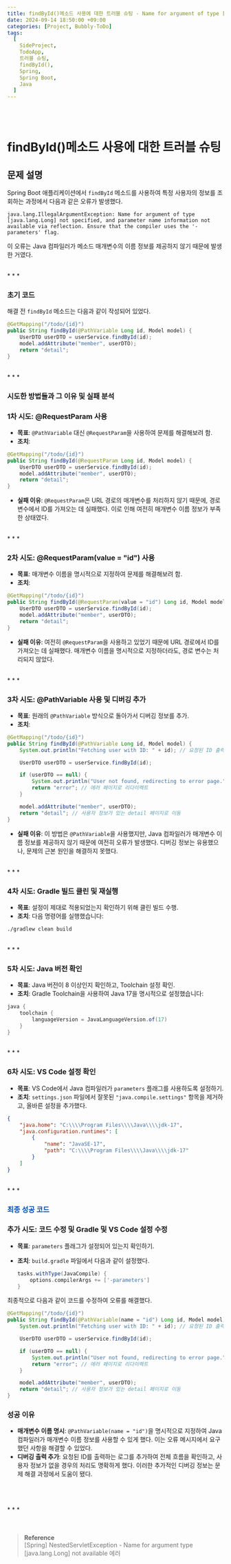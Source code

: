 ```yaml
---
title: findById()메소드 사용에 대한 트러블 슈팅 - Name for argument of type [java.lang.Long] not specified
date: 2024-09-14 18:50:00 +09:00
categories: [Project, Bubbly-ToDo]
tags:
  [
    SideProject,
    TodoApp,
    트러블 슈팅,
    findById(),
    Spring,
    Spring Boot,
    Java 
  ]
---
```


<br/>
<br/>

# findById()메소드 사용에 대한 트러블 슈팅

## 문제 설명

Spring Boot 애플리케이션에서 `findById` 메소드를 사용하여 특정 사용자의 정보를 조회하는 과정에서 다음과 같은 오류가 발생했다.

```
java.lang.IllegalArgumentException: Name for argument of type [java.lang.Long] not specified, and parameter name information not available via reflection. Ensure that the compiler uses the '-parameters' flag.
```

이 오류는 Java 컴파일러가 메소드 매개변수의 이름 정보를 제공하지 않기 때문에 발생한 거였다.  

<br/>
* * *
<br/>

### 초기 코드

해결 전 `findById` 메소드는 다음과 같이 작성되어 있었다. 

```java
@GetMapping("/todo/{id}")
public String findById(@PathVariable Long id, Model model) {
    UserDTO userDTO = userService.findById(id);
    model.addAttribute("member", userDTO);
    return "detail";
}
```

<br/>
* * *
<br/>

### 시도한 방법들과 그 이유 및 실패 분석

### 1차 시도: @RequestParam 사용

- **목표**: `@PathVariable` 대신 `@RequestParam`을 사용하여 문제를 해결해보려 함.
- **조치**:
    
```java
@GetMapping("/todo/{id}")
public String findById(@RequestParam Long id, Model model) {
    UserDTO userDTO = userService.findById(id);
    model.addAttribute("member", userDTO);
    return "detail";
}
```
    
- **실패 이유**: `@RequestParam`은 URL 경로의 매개변수를 처리하지 않기 때문에, 경로 변수에서 ID를 가져오는 데 실패했다. 이로 인해 여전히 매개변수 이름 정보가 부족한 상태였다.

<br/>
* * *
<br/>

### 2차 시도: @RequestParam(value = "id") 사용

- **목표**: 매개변수 이름을 명시적으로 지정하여 문제를 해결해보려 함.
- **조치**:
    
```java
@GetMapping("/todo/{id}")
public String findById(@RequestParam(value = "id") Long id, Model model) {
    UserDTO userDTO = userService.findById(id);
    model.addAttribute("member", userDTO);
    return "detail";
}
```
    
- **실패 이유**: 여전히 `@RequestParam`을 사용하고 있었기 때문에 URL 경로에서 ID를 가져오는 데 실패했다. 매개변수 이름을 명시적으로 지정하더라도, 경로 변수는 처리되지 않았다.

<br/>
* * *
<br/>

### 3차 시도: @PathVariable 사용 및 디버깅 추가

- **목표**: 원래의 `@PathVariable` 방식으로 돌아가서 디버깅 정보를 추가.
- **조치**:
    
```java
@GetMapping("/todo/{id}")
public String findById(@PathVariable Long id, Model model) {
    System.out.println("Fetching user with ID: " + id); // 요청된 ID 출력

    UserDTO userDTO = userService.findById(id);

    if (userDTO == null) {
        System.out.println("User not found, redirecting to error page."); // 사용자 없음 출력
        return "error"; // 에러 페이지로 리다이렉트
    }

    model.addAttribute("member", userDTO);
    return "detail"; // 사용자 정보가 있는 detail 페이지로 이동
}
```
    
- **실패 이유**: 이 방법은 `@PathVariable`을 사용했지만, Java 컴파일러가 매개변수 이름 정보를 제공하지 않기 때문에 여전히 오류가 발생했다. 디버깅 정보는 유용했으나, 문제의 근본 원인을 해결하지 못했다.

<br/>
* * *
<br/>

### 4차 시도: Gradle 빌드 클린 및 재실행

- **목표**: 설정이 제대로 적용되었는지 확인하기 위해 클린 빌드 수행.
- **조치**: 다음 명령어를 실행했습니다:
    
```bash
./gradlew clean build
```
    

<br/>
* * *
<br/>

### 5차 시도: Java 버전 확인

- **목표**: Java 버전이 8 이상인지 확인하고, Toolchain 설정 확인.
- **조치**: Gradle Toolchain을 사용하여 Java 17을 명시적으로 설정했습니다:
    
```groovy
java {
    toolchain {
        languageVersion = JavaLanguageVersion.of(17)
    }
}
```
    

<br/>
* * *
<br/>

### 6차 시도: VS Code 설정 확인

- **목표**: VS Code에서 Java 컴파일러가 `parameters` 플래그를 사용하도록 설정하기.
- **조치**: `settings.json` 파일에서 잘못된 `"java.compile.settings"` 항목을 제거하고, 올바른 설정을 추가했다.
    
```json
{
    "java.home": "C:\\\\Program Files\\\\Java\\\\jdk-17",
    "java.configuration.runtimes": [
        {
            "name": "JavaSE-17",
            "path": "C:\\\\Program Files\\\\Java\\\\jdk-17"
        }
    ]
}
```

<br/>
* * *
<br/>

### <span style="color: #0550ae; font-weight: bold">최종 성공 코드</span>

### 추가 시도: 코드 수정 및 Gradle 및 VS Code 설정 수정

- **목표**: `parameters` 플래그가 설정되어 있는지 확인하기.
- **조치**: `build.gradle` 파일에서 다음과 같이 설정했다.
    
    ```groovy
    tasks.withType(JavaCompile) {
        options.compilerArgs += ['-parameters']
    }
    ```
    

최종적으로 다음과 같이 코드를 수정하여 오류를 해결했다.

```java
@GetMapping("/todo/{id}")
public String findById(@PathVariable(name = "id") Long id, Model model) {
    System.out.println("Fetching user with ID: " + id); // 요청된 ID 출력

    UserDTO userDTO = userService.findById(id);

    if (userDTO == null) {
        System.out.println("User not found, redirecting to error page."); // 사용자 없음 출력
        return "error"; // 에러 페이지로 리다이렉트
    }

    model.addAttribute("member", userDTO);
    return "detail"; // 사용자 정보가 있는 detail 페이지로 이동
}
```

### 성공 이유

- **매개변수 이름 명시**: `@PathVariable(name = "id")`을 명시적으로 지정하여 Java 컴파일러가 매개변수 이름 정보를 사용할 수 있게 했다. 이는 오류 메시지에서 요구했던 사항을 해결할 수 있었다.
- **디버깅 출력 추가**: 요청된 ID를 출력하는 로그를 추가하여 전체 흐름을 확인하고, 사용자 정보가 없을 경우의 처리도 명확하게 했다. 이러한 추가적인 디버깅 정보는 문제 해결 과정에서 도움이 됐다.  

<br/>
<br/>
<br/>
* * *
<br/>
<br/>
<br/>

> **Reference**  
<a href="https://yeonyeon.tistory.com/184" style="text-decoration: none; color: #757575;">[Spring] NestedServletException - Name for argument type [java.lang.Long] not available 에러</a>